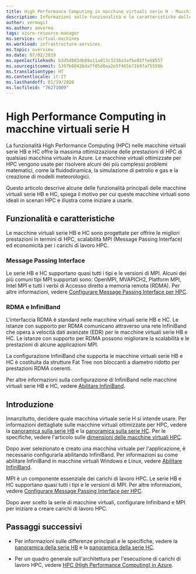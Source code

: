```yaml
---
title: High Performance Computing in macchine virtuali serie H - Macchine virtuali di Azure
description: Informazioni sulle funzionalità e le caratteristiche delle macchine virtuali serie H ottimizzate per HPC.
author: vermagit
ms.author: amverma
tags: azure-resource-manager
ms.service: virtual-machines
ms.workload: infrastructure-services
ms.topic: overview
ms.date: 07/02/2019
ms.openlocfilehash: b3d5d003db89a11a013c3236a3afbe03ffe68557
ms.sourcegitcommit: 5397b08426da7f05d8aa2e5f465b71b97a75550b
ms.translationtype: HT
ms.contentlocale: it-IT
ms.lasthandoff: 01/19/2020
ms.locfileid: "76271009"
---
```

# <a name="high-performance-computing-on-h-series-vms"></a>High Performance Computing in macchine virtuali serie H

La funzionalità High Performance Computing (HPC) nelle macchine virtuali serie HB e HC offre la massima ottimizzazione delle prestazioni di HPC di qualsiasi macchina virtuale in Azure. Le macchine virtuali ottimizzate per HPC vengono usate per risolvere alcuni dei più complessi problemi matematici, come la fluidodinamica, la simulazione di petrolio e gas e la creazione di modelli meteorologici.

Questo articolo descrive alcune delle funzionalità principali delle macchine virtuali serie HB e HC, spiega il motivo per cui queste macchine virtuali sono ideali in scenari HPC e illustra come iniziare a usarle.

## <a name="features-and-capabilities"></a>Funzionalità e caratteristiche

Le macchine virtuali serie HB e HC sono progettate per offrire le migliori prestazioni in termini di HPC, scalabilità MPI (Message Passing Interface) ed economicità per i carichi di lavoro HPC.

### <a name="message-passing-interface"></a>Message Passing Interface

Le serie HB e HC supportano quasi tutti i tipi e le versioni di MPI. Alcuni dei più comuni tipi MPI supportati sono: OpenMPI, MVAPICH2, Platform MPI, Intel MPI e tutti i verbi di Accesso diretto a memoria remota (RDMA). Per altre informazioni, vedere [Configurare Message Passing Interface per HPC](setup-mpi.md).

### <a name="rdma-and-infiniband"></a>RDMA e InfiniBand

L'interfaccia RDMA è standard nelle macchine virtuali serie HB e HC. Le istanze con supporto per RDMA comunicano attraverso una rete InfiniBand che opera a velocità dati avanzate (EDR) per le macchine virtuali serie HB e HC. Le istanze con supporto per RDMA possono migliorare la scalabilità e le prestazioni di alcune applicazioni MPI.

La configurazione InfiniBand che supporta le macchine virtuali serie HB e HC è costituita da strutture Fat Tree non bloccanti a diametro ridotto per prestazioni RDMA coerenti.

Per altre informazioni sulla configurazione di InfiniBand nelle macchine virtuali serie HB e HC, vedere [Abilitare InfiniBand](enable-infiniband.md).

## <a name="get-started"></a>Introduzione

Innanzitutto, decidere quale macchina virtuale serie H si intende usare. Per informazioni dettagliate sulle macchine virtuali ottimizzate per HPC, vedere la [panoramica sulla serie HB](hb-series-overview.md) e la [panoramica sulla serie HC](hc-series-overview.md). Per le specifiche, vedere l'articolo sulle [dimensioni delle macchine virtuali HPC](https://docs.microsoft.com/azure/virtual-machines/linux/sizes-hpc).

Dopo aver selezionato e creato una macchina virtuale per l'applicazione, è necessario configurarla abilitando InfiniBand. Per informazioni su come abilitare InfiniBand in macchine virtuali Windows e Linux, vedere [Abilitare InfiniBand](enable-infiniband.md).

MPI è un componente essenziale dei carichi di lavoro HPC. Le serie HB e HC supportano quasi tutti i tipi e le versioni di MPI. Per altre informazioni, vedere [Configurare Message Passing Interface per HPC](setup-mpi.md).

Dopo aver scelto la serie di macchine virtuali, configurare Infiniband e MPI per iniziare a creare carichi di lavoro HPC.

## <a name="next-steps"></a>Passaggi successivi

- Per informazioni sulle differenze principali e le specifiche, vedere la [panoramica della serie HB](hb-series-overview.md) e la [panoramica della serie HC](hc-series-overview.md).

- Per un quadro generale sull'architettura per l'esecuzione di carichi di lavoro HPC, vedere [HPC (High Performance Computing) in Azure](https://docs.microsoft.com/azure/architecture/topics/high-performance-computing/).

